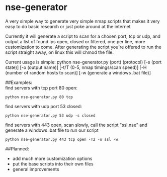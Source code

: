 nse-generator
=====================

A very simple way to generate very simple nmap scripts that makes it very easy to do basic research or just poke around at the internet

Currently it will generate a script to scan for a chosen port, tcp or udp, and output a list of found ips open, closed or filtered, one per line, more customization to come. After generating the script you're offered to run the script straight away, on linux this will chmod the file.

Current usage is simple: python nse-generator.py (port) (protocol) [-s (port state)] [-o (output name)] [-t/T (0-5, nmap timings/scan speed)] [-H (number of random hosts to scan)] [-w (generate a windows .bat file)]

##Examples:  
find servers with tcp port 80 open:

```
python nse-generator.py 80 tcp  
```

find servers with udp port 53 closed:  

```
python nse-generator.py 53 udp -s closed  
```

find servers with 443 open, scan slowly, call the script "ssl.nse" and generate a windows .bat file to run our script 

```
python nse-generator.py 443 tcp open -T2 -o ssl -w
```

##Planned:

- add much more customization options
- put the base scripts into their own files
- general improvements

